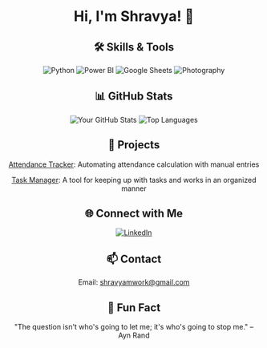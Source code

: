 <div align="center">

# Hi, I'm Shravya! 👋

## 🛠️ Skills & Tools
![Python](https://img.shields.io/badge/Python-3776AB?style=for-the-badge&logo=python&logoColor=white)
![Power BI](https://img.shields.io/badge/Power_BI-F2C811?style=for-the-badge&logo=powerbi&logoColor=black)
![Google Sheets](https://img.shields.io/badge/Google_Sheets-34A853?style=for-the-badge&logo=googlesheets&logoColor=white)
![Photography](https://img.shields.io/badge/Photography-9C27B0?style=for-the-badge&logo=photography&logoColor=white)

## 📊 GitHub Stats
![Your GitHub Stats](https://github-readme-stats.vercel.app/api?username=ShravyaMalogi&show_icons=true&theme=radical)
![Top Languages](https://github-readme-stats.vercel.app/api/top-langs/?username=yourusername&layout=compact&theme=radical)

## 🚀 Projects
<p><a href="https://github.com/yourusername/attendance-tracker">Attendance Tracker</a>: Automating attendance calculation with manual entries</p>
<p><a href="https://github.com/yourusername/t-sheet-dashboard">Task Manager</a>: A tool for keeping up with tasks and works in an organized manner</p>

## 🌐 Connect with Me
[![LinkedIn](https://img.shields.io/badge/LinkedIn-0A66C2?style=for-the-badge&logo=linkedin&logoColor=white)](https://linkedin.com/in/shravyamalogi)

## 📫 Contact
 Email: [shravyamwork@gmail.com](mailto:shravyamwork@gmail.com)

## 🎉 Fun Fact
"The question isn't who's going to let me; it's who's going to stop me." – Ayn Rand

</div>
